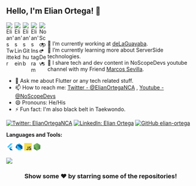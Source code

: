 ## Hello, I'm Elian Ortega! 👋

<!-- <p align="left"> <img src="https://komarev.com/ghpvc/?username=elian-ortega&label=Views&color=blue&style=plastic" alt="elian-ortega" /> </p> -->

<a href="https://twitter.com/ElianOrtegaNCA">
  <img align="left" alt="Elian's Twitter" width="22px" src="https://cdn.jsdelivr.net/npm/simple-icons@v3/icons/twitter.svg" />
</a>
<a href="https://www.linkedin.com/in/elian-ortega">
  <img align="left" alt="Elian's Linkdein" width="22px" src="https://cdn.jsdelivr.net/npm/simple-icons@v3/icons/linkedin.svg" />
</a>
<a href="https://github.com/elian-ortega">
  <img align="left" alt="Elian's Github" width="22px" src="https://cdn.jsdelivr.net/npm/simple-icons@v3/icons/github.svg" />
</a>

<a href="https://www.instagram.com/elian.ortega.nca/">
  <img align="left" alt="Elian's Instagram" width="22px" src="https://cdn.jsdelivr.net/npm/simple-icons@v3/icons/instagram.svg" />
</a>
<a href="https://www.youtube.com/channel/UCPz6bJ3DptMMXu7_hMb1oJQ">
  <img align="left" alt="No Scope Devs" width="22px" src="https://cdn.jsdelivr.net/npm/simple-icons@v3/icons/youtube.svg" />
</a>

<br/>
<br/>



- 🔭 I’m currently working at [deLaGuayaba](https://delaguayaba.com).
- 🌱 I’m currently learning more about ServerSide technologies.
- 👯 I share tech and dev content in NoScopeDevs youtube channel with my Friend [Marcos Sevilla](https://github.com/marcossevilla/marcossevilla).
<!--- 🤔 I’m looking for help with VelocityX documentation. -->
- 💬 Ask me about Flutter or any tech related stuff.
- 📫 How to reach me: [Twitter - @ElianOrtegaNCA](https://twitter.com/ElianOrtegaNCA) , [Youtube - @NoScopeDevs](https://www.youtube.com/channel/UCPz6bJ3DptMMXu7_hMb1oJQ)
- 😄 Pronouns: He/His
- ⚡ Fun fact: I'm also black belt in Taekwondo.

[![Twitter: ElianOrtegaNCA](https://img.shields.io/twitter/follow/ElianOrtegaNCA?style=social)](https://twitter.com/ElianOrtegaNCA)
[![LinkedIn: Elian Ortega](https://img.shields.io/badge/ElianOrtega-blue?style=flat-square&logo=Linkedin&logoColor=white&link=www.linkedin.com/in/elian-ortega/)](https://www.linkedin.com/in/elian-ortega)
[![GitHub elian-ortega](https://img.shields.io/github/followers/elian-ortega?label=follow&style=social)](https://github.com/elian-ortega)


**Languages and Tools:**  

<code><img height="20" src="https://raw.githubusercontent.com/github/explore/80688e429a7d4ef2fca1e82350fe8e3517d3494d/topics/flutter/flutter.png"></code>
<code><img height="20" src="https://raw.githubusercontent.com/github/explore/80688e429a7d4ef2fca1e82350fe8e3517d3494d/topics/dart/dart.png"></code>
<code><img height="20" src="https://raw.githubusercontent.com/github/explore/80688e429a7d4ef2fca1e82350fe8e3517d3494d/topics/javascript/javascript.png"></code>
<code><img height="20" src="https://raw.githubusercontent.com/github/explore/80688e429a7d4ef2fca1e82350fe8e3517d3494d/topics/nodejs/nodejs.png"></code>    

<a href="https://github.com/elian-ortega">
  <img align="center" src="https://github-readme-stats.vercel.app/api/top-langs/?username=elian-ortega&theme=light&hide_langs_below=1" />
</a>
<!-- <a href="https://github.com/elian-ortega">
 <img align="center" src="https://github-readme-stats.vercel.app/api?username=elian-ortega&show_icons=true&theme=light&line_height=27" alt="Github Stats"/>
</a> -->

<div align="center">

### Show some ❤️ by starring some of the repositories!

</div>

